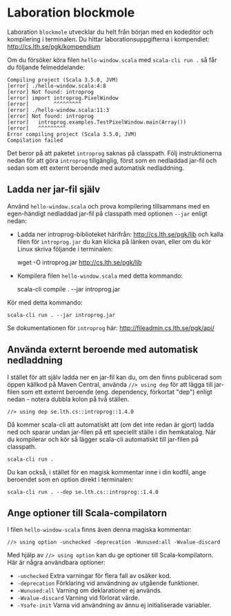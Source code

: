 # Laboration blockmole

Laboration `blockmole` utvecklar du helt från början med en kodeditor och kompilering i terminalen. Du hittar laborationsuppgifterna i kompendiet:
http://cs.lth.se/pgk/kompendium

Om du försöker köra filen `hello-window.scala` med `scala-cli run .` så får du följande felmeddelande:
```
Compiling project (Scala 3.5.0, JVM)
[error] ./hello-window.scala:4:8
[error] Not found: introprog
[error] import introprog.PixelWindow
[error]        ^^^^^^^^^
[error] ./hello-window.scala:11:3
[error] Not found: introprog
[error]   introprog.examples.TestPixelWindow.main(Array())
[error]   ^^^^^^^^^
Error compiling project (Scala 3.5.0, JVM)
Compilation failed
```

Det beror på att paketet `introprog` saknas på classpath. Följ instruktionerna nedan för att göra `introprog` tillgänglig, först som en nedladdad jar-fil och sedan som ett externt beroende med automatisk nedladdning.

## Ladda ner jar-fil själv

Använd `hello-window.scala` och prova kompilering tillsammans med en egen-händigt nedladdad jar-fil på classpath med optionen `--jar` enligt nedan:

* Ladda ner introprog-biblioteket härifrån: http://cs.lth.se/pgk/lib och kalla filen för `introprog.jar` du kan klicka på länken ovan, eller om du kör Linux skriva följande i terminalen:

  wget -O introprog.jar http://cs.lth.se/pgk/lib

* Kompilera filen `hello-window.scala` med detta kommando:

    scala-cli compile . --jar introprog.jar 

Kör med detta kommando:

    scala-cli run . --jar introprog.jar

Se dokumentationen för `introprog` här: http://fileadmin.cs.lth.se/pgk/api/

## Använda externt beroende med automatisk nedladdning

I stället för att själv ladda ner en jar-fil kan du, om den finns publicerad som öppen källkod på Maven Central, använda `//> using dep` för att lägga till jar-filen som ett externt beroende (eng. dependency, förkortat "dep") enligt nedan - notera dubbla kolon på två ställen. 

``` 
//> using dep se.lth.cs::introprog::1.4.0
```

Då kommer scala-cli att automatiskt att (om det inte redan är gjort) ladda ned och sparar undan jar-filen på ett speciellt ställe i din hemkatalog. När du kompilerar och kör så lägger scala-cli automatiskt till jar-filen på classpath.

    scala-cli run . 


Du kan också, i stället för en magisk kommentar inne i din kodfil, ange beroendet som en option direkt i terminalen: 

    scala-cli run . --dep se.lth.cs::introprog::1.4.0

## Ange optioner till Scala-compilatorn

I filen `hello-window-scala` finns även denna magiska kommentar:

    //> using option -unchecked -deprecation -Wunused:all -Wvalue-discard

Med hjälp av `//> using option` kan du ge optioner till Scala-kompilatorn. Här är några användbara optioner:

* `-unchecked` Extra varningar för flera fall av osäker kod. 
* `-deprecation` Förklaring vid användning av utgående funktioner.
* `-Wunused:all` Varning om deklarationer ej används. 
* `-Wvalue-discard` Varning vid förlorat värde.
* `-Ysafe-init` Varna vid användning av ännu ej initialiserade variabler. 
